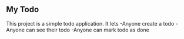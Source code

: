 ## My Todo

This project is a simple todo application. It lets
-Anyone create a todo
-Anyone can see their todo
-Anyone can mark todo as done
